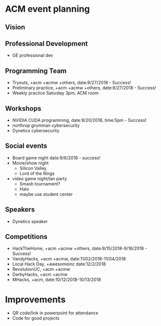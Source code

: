 # ACM event planning
## Vision

## Professional Development
- GE professional dev

## Programming Team
- Tryouts, +acm +acmw +others, date:9/27/2018 - Success!
- Preliminary practice, +acm +acmw +others, date:9/27/2018 - Success!
- Weekly practice Saturday 3pm, ACM room

## Workshops
- NVIDIA CUDA programming,  date:9/20/2018, time:5pm - Success!
- northrop grumman cybersecurity
- Dynetics cybersecurity


## Social events
- Board game night date:9/6/2018 - success!
- Movie/show night
    - Silicon Valley
    - Lord of the Rings
- video game night/lan party
    - Smash tournament?
    - Halo
    - maybe use student center

## Speakers
- Dynetics speaker

## Competitions
- HackTheHome, +acm +acmw +others, date:9/15/2018-9/16/2018 - Success!
- VandyHacks, +acm +acmw, date:11/02/2018-11/04/2018
- Local Hack Day, +awesomeinc date:12/2/2018
- RevolutionUC, +acm +acmw
- DerbyHacks, +acm +acmw
- MHacks, +acm, date:10/12/2018-10/13/2018

# Improvements
- QR code/link in powerpoint for attendance
- Code for good projects

